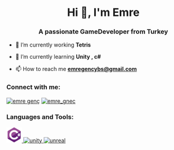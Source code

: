 
<h1 align="center">Hi 👋, I'm Emre</h1>
<h3 align="center">A passionate GameDeveloper from Turkey</h3>

- 🔭 I’m currently working **Tetris**

- 🌱 I’m currently learning **Unity , c#**

- 📫 How to reach me **emregencybs@gmail.com**

<h3 align="left">Connect with me:</h3>
<p align="left">
<a href="https://linkedin.com/in/emre genç" target="blank"><img align="center" src="https://raw.githubusercontent.com/rahuldkjain/github-profile-readme-generator/master/src/images/icons/Social/linked-in-alt.svg" alt="emre genç" height="30" width="40" /></a>
<a href="https://instagram.com/emre_gnec" target="blank"><img align="center" src="https://raw.githubusercontent.com/rahuldkjain/github-profile-readme-generator/master/src/images/icons/Social/instagram.svg" alt="emre_gnec" height="30" width="40" /></a>
</p>

<h3 align="left">Languages and Tools:</h3>
<p align="left"> <a href="https://www.w3schools.com/cs/" target="_blank" rel="noreferrer"> <img src="https://raw.githubusercontent.com/devicons/devicon/master/icons/csharp/csharp-original.svg" alt="csharp" width="40" height="40"/> </a> <a href="https://unity.com/" target="_blank" rel="noreferrer"> <img src="https://www.vectorlogo.zone/logos/unity3d/unity3d-icon.svg" alt="unity" width="40" height="40"/> </a> <a href="https://unrealengine.com/" target="_blank" rel="noreferrer"> <img src="https://raw.githubusercontent.com/kenangundogan/fontisto/036b7eca71aab1bef8e6a0518f7329f13ed62f6b/icons/svg/brand/unreal-engine.svg" alt="unreal" width="40" height="40"/> </a> </p>

<!---
emregencYbs/emregencYbs is a ✨ special ✨ repository because its `README.md` (this file) appears on your GitHub profile.
You can click the Preview link to take a look at your changes.
--->
